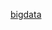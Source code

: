 <!-- [mindmap](mindmap-route.puml ':include :type=code plantuml') -->

[bigdata](_sidebar.md ':include')
